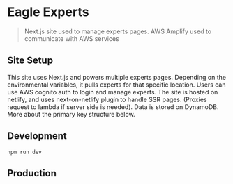 # Eagle Experts

> Next.js site used to manage experts pages. AWS Amplify used to communicate with AWS services

## Site Setup

This site uses Next.js and powers multiple experts pages. Depending on the environmental variables, it pulls
experts for that specific location. Users can use AWS cognito auth to login and manage experts. The site is
hosted on netlify, and uses next-on-netlify plugin to handle SSR pages. (Proxies request to lambda if server side is needed).
Data is stored on DynamoDB. More about the primary key structure below.

## Development

`npm run dev`

## Production
